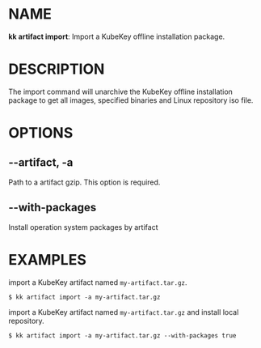 # NAME
**kk artifact import**: Import a KubeKey offline installation package.

# DESCRIPTION
The import command will unarchive the KubeKey offline installation package to get all images, specified binaries and Linux repository iso file.

# OPTIONS

## **--artifact, -a**
Path to a artifact gzip. This option is required.

## **--with-packages**
Install operation system packages by artifact

# EXAMPLES
import a KubeKey artifact named `my-artifact.tar.gz`.
```
$ kk artifact import -a my-artifact.tar.gz
```
import a KubeKey artifact named `my-artifact.tar.gz` and install local repository. 
```
$ kk artifact import -a my-artifact.tar.gz --with-packages true
```